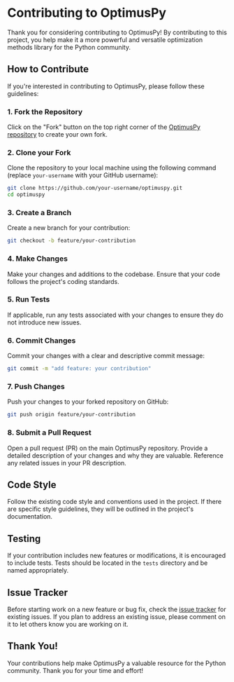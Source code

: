 # Contributing to OptimusPy

Thank you for considering contributing to OptimusPy! By contributing to this project, you help make it a more powerful and versatile optimization methods library for the Python community.

## How to Contribute

If you're interested in contributing to OptimusPy, please follow these guidelines:

### 1. Fork the Repository

Click on the "Fork" button on the top right corner of the [OptimusPy repository](https://github.com/your-username/optimuspy) to create your own fork.

### 2. Clone your Fork

Clone the repository to your local machine using the following command (replace `your-username` with your GitHub username):

```bash
git clone https://github.com/your-username/optimuspy.git
cd optimuspy
```

### 3. Create a Branch

Create a new branch for your contribution:

```bash
git checkout -b feature/your-contribution
```

### 4. Make Changes

Make your changes and additions to the codebase. Ensure that your code follows the project's coding standards.

### 5. Run Tests

If applicable, run any tests associated with your changes to ensure they do not introduce new issues.

### 6. Commit Changes

Commit your changes with a clear and descriptive commit message:

```bash
git commit -m "add feature: your contribution"
```

### 7. Push Changes

Push your changes to your forked repository on GitHub:

```bash
git push origin feature/your-contribution
```

### 8. Submit a Pull Request

Open a pull request (PR) on the main OptimusPy repository. Provide a detailed description of your changes and why they are valuable. Reference any related issues in your PR description.

## Code Style

Follow the existing code style and conventions used in the project. If there are specific style guidelines, they will be outlined in the project's documentation.

## Testing

If your contribution includes new features or modifications, it is encouraged to include tests. Tests should be located in the `tests` directory and be named appropriately.

## Issue Tracker

Before starting work on a new feature or bug fix, check the [issue tracker](https://github.com/kleyt0n/optimuspy/issues) for existing issues. If you plan to address an existing issue, please comment on it to let others know you are working on it.

## Thank You!

Your contributions help make OptimusPy a valuable resource for the Python community. Thank you for your time and effort!